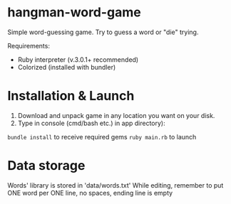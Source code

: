 # hangman-word-game
Simple word-guessing game. Try to guess a word or "die" trying.

Requirements:
- Ruby interpreter (v.3.0.1+ recommended)
- Colorized (installed with bundler)

# Installation & Launch
1. Download and unpack game in any location you want on your disk.
2. Type in console (cmd/bash etc.) in app directory):

```bundle install``` to receive required gems
```ruby main.rb``` to launch

# Data storage
Words' library is stored in 'data/words.txt'
While editing, remember to put ONE word per ONE line, no spaces, ending line is empty
